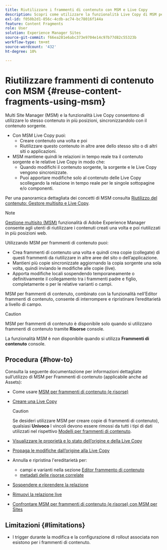 ```yaml
---
title: Riutilizzare i frammenti di contenuto con MSM e Live Copy
description: Scopri come utilizzare la funzionalità Live Copy di MSM per utilizzare lo stesso contenuto di frammenti di contenuto, o simile, in più posizioni, durante la sincronizzazione con il contenuto sorgente.
exl-id: f050b2d1-856c-4cdb-ac74-bc78016f144a
feature: Content Fragments
role: User
solution: Experience Manager Sites
source-git-commit: f66ea281e6abc373e9704e14c97b77d82c55323b
workflow-type: tm+mt
source-wordcount: '432'
ht-degree: 10%

---
```


# Riutilizzare frammenti di contenuto con MSM {#reuse-content-fragments-using-msm}

Multi Site Manager (MSM) e la funzionalità Live Copy consentono di utilizzare lo stesso contenuto in più posizioni, sincronizzandolo con il contenuto sorgente.

* Con MSM Live Copy puoi:
   * Creare contenuto una volta e poi
   * Riutilizzare questo contenuto in altre aree dello stesso sito o di altri siti o applicazioni.
* MSM mantiene quindi le relazioni in tempo reale tra il contenuto sorgente e le relative Live Copy in modo che:
   * Quando modifichi il contenuto sorgente, la sorgente e le Live Copy vengono sincronizzate.
   * Puoi apportare modifiche solo al contenuto delle Live Copy scollegando la relazione in tempo reale per le singole sottopagine e/o componenti.

Per una panoramica dettagliata dei concetti di MSM consulta [Riutilizzo del contenuto: Gestore multisito e Live Copy](/help/sites-cloud/administering/msm/overview.md).

>[!NOTE]
>
>[Gestione multisito (MSM)](/help/sites-cloud/administering/msm/overview.md) funzionalità di Adobe Experience Manager consente agli utenti di riutilizzare i contenuti creati una volta e poi riutilizzati in più posizioni web.

Utilizzando MSM per frammenti di contenuto puoi:

* Crea frammenti di contenuto una volta e quindi crea copie (collegate) di questi frammenti da riutilizzare in altre aree del sito o dell’applicazione.
* Mantieni più copie sincronizzate aggiornando la copia sorgente una sola volta, quindi inviando le modifiche alle copie (live).
* Apporta modifiche locali sospendendo temporaneamente o definitivamente il collegamento tra i frammenti padre e figlio, completamente o per le relative varianti o campi.

MSM per frammenti di contenuto, combinato con la funzionalità nell’Editor frammenti di contenuto, consente di interrompere e ripristinare l’ereditarietà a livello di campo.

>[!CAUTION]
>
>MSM per frammenti di contenuto è disponibile solo quando si utilizzano frammenti di contenuto tramite **Risorse** console.
>
>La funzionalità MSM è *non* disponibile quando si utilizza **Frammenti di contenuto** console.

## Procedura {#how-to}

Consulta la seguente documentazione per informazioni dettagliate sull’utilizzo di MSM per Frammenti di contenuto (applicabile anche ad Assets):

* Come usare [MSM per frammenti di contenuto (e risorse)](/help/assets/reuse-assets-using-msm.md)

* [Creare una Live Copy](/help/assets/reuse-assets-using-msm.md)

  >[!CAUTION]
  >
  >Se desideri utilizzare MSM per creare copie di frammenti di contenuto), qualsiasi **Univoco** I vincoli devono essere rimossi da tutti i tipi di dati utilizzati nel rispettivo [Modelli per frammenti di contenuto](/help/assets/content-fragments/content-fragments-models.md).

* [Visualizzare le proprietà e lo stato dell’origine e della Live Copy](/help/assets/reuse-assets-using-msm.md#properties)
* [Propaga le modifiche dall’origine alla Live Copy](/help/assets/reuse-assets-using-msm.md#rollout-sync)
* Annulla e ripristina l&#39;ereditarietà per:
   * campi e varianti nella sezione [Editor frammento di contenuto](/help/assets/content-fragments/content-fragments-variations.md#inheritance)
   * [metadati delle risorse correlate](/help/assets/content-fragments/content-fragments-variations.md#canceling-reenabling-inheritance-individual-items)
* [Sospendere e riprendere la relazione](/help/assets/reuse-assets-using-msm.md#suspend-resume)
* [Rimuovi la relazione live](/help/assets/reuse-assets-using-msm.md#detach)
* [Confrontare MSM per frammenti di contenuto (e risorse) con MSM per Sites](/help/assets/reuse-assets-using-msm.md#comparison)

## Limitazioni {#limitations}

* I trigger durante la modifica e la configurazione di rollout associata non esistono per i frammenti di contenuto.
